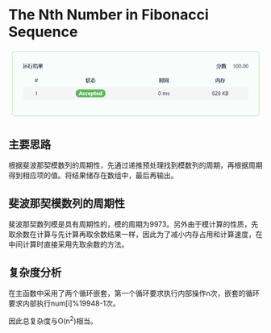﻿# The Nth Number in Fibonacci Sequence

![Score](score.png)

## 主要思路

根据斐波那契模数列的周期性，先通过递推预处理找到模数列的周期，再根据周期得到相应项的值。将结果储存在数组中，最后再输出。

## 斐波那契模数列的周期性

斐波那契数列模是具有周期性的，模的周期为9973。另外由于模计算的性质，先取余数在计算与先计算再取余数结果一样，因此为了减小内存占用和计算速度，在中间计算时直接采用先取余数的方法。

## 复杂度分析

在主函数中采用了两个循环嵌套，第一个循环要求执行内部操作n次，嵌套的循环要求内部执行num[i]%19948-1次。

因此总复杂度与O(n<sup>2</sup>)相当。